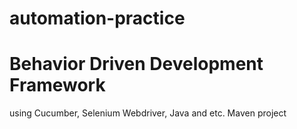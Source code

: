 # automation-practice
# Behavior Driven Development Framework 
using Cucumber, Selenium Webdriver, Java and etc.
Maven project 
